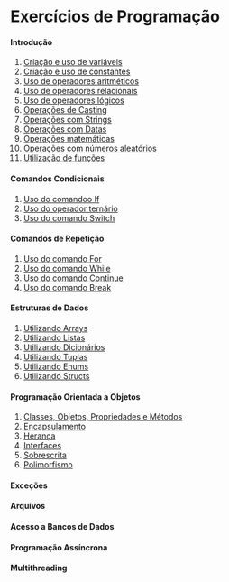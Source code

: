 # Exercícios de Programação

#### Introdução

1. [Criação e uso de variáveis](01_introducao/variaveis.md)
1. [Criação e uso de constantes](01_introducao/constantes.md)
1. [Uso de operadores aritméticos](01_introducao/operadores_aritmeticos.md)
1. [Uso de operadores relacionais](01_introducao/operadores_relacionais.md)
1. [Uso de operadores lógicos](01_introducao/operadores_logicos.md)
1. [Operações de Casting](01_introducao/casting.md)
1. [Operações com Strings](01_introducao/string.md)
1. [Operações com Datas](01_introducao/datas.md)
1. [Operações matemáticas](01_introducao/math.md)
1. [Operações com números aleatórios](01_introducao/aleatorios.md)
1. [Utilização de funções](01_introducao/funcoes.md)

<!-- 
- Específicos para VB.net:
    - [Tipos de dados](01_introducao/vbnet/tipos_de_dados.md)
    - [Operadores](01_introducao/vbnet/operadores.md)
    - [Casting](01_introducao/vbnet/casting.md)
    - [Strings](01_introducao/vbnet/strings.md)
    - [Datas](01_introducao/vbnet/datas.md) 
-->

#### Comandos Condicionais

1. [Uso do comandoo If](02_comandos_condicionais/if.md)
1. [Uso do operador ternário](02_comandos_condicionais/oper_ternario.md)
1. [Uso do comando Switch](02_comandos_condicionais/switch.md)

<!-- 
- Específicos para VB.net:
    - [If... Else](02_comandos_condicionais/vbnet/if_else.md)
    - [Select... Case](02_comandos_condicionais/vbnet/switch.md) 
-->

#### Comandos de Repetição

1. [Uso do comando For](03_comandos_repeticao/for.md)
1. [Uso do comando While](03_comandos_repeticao/while.md)
1. [Uso do comando Continue](03_comandos_repeticao/continue.md)
1. [Uso do comando Break](03_comandos_repeticao/break.md)

<!-- 
- Específicos para VB.net:
    - [For](03_comandos_repeticao/vbnet/for.md)
    - [While](03_comandos_repeticao/vbnet/while.md)
    - [Exit](03_comandos_repeticao/vbnet/exit.md) 
-->

#### Estruturas de Dados

1. [Utilizando Arrays](04_estruturas_de_dados/arrays.md)
1. [Utilizando Listas](04_estruturas_de_dados/listas.md)
1. [Utilizando Dicionários](04_estruturas_de_dados/dicionario.md)
1. [Utilizando Tuplas](04_estruturas_de_dados/tupla.md)
1. [Utilizando Enums](04_estruturas_de_dados/enum.md)
1. [Utilizando Structs](04_estruturas_de_dados/struct.md)

<!-- 
- Específicos para VB.net:
    - [Arrays](04_estruturas_de_dados/vbnet/arrays.md)
    - [Listas](04_estruturas_de_dados/vbnet/listas.md)
    - [Dicionários](04_estruturas_de_dados/vbnet/dicionario.md)
    - [Tuplas](04_estruturas_de_dados/vbnet/tupla.md)
    - [Enums](04_estruturas_de_dados/vbnet/enum.md)
    - [Structs](04_estruturas_de_dados/vbnet/struct.md)
 -->

#### Programação Orientada a Objetos

1. [Classes, Objetos, Propriedades e Métodos](05_poo/classes-objetos.md)
1. [Encapsulamento](05_poo/encapsulamento.md)
1. [Herança](05_poo/heranca.md)
1. [Interfaces](05_poo/interfaces.md)
1. [Sobrescrita](05_poo/sobrescrita.md)
1. [Polimorfismo](05_poo/polimorfismo.md)

#### Exceções

<!-- 
1. Tratamento de Exceções com Try-Catch
1. Uso do Finally
1. Lançamento de Exceções com Throw
1. Criando Exceções Personalizadas 
-->

#### Arquivos

<!-- 
1. Leitura de Arquivos de Texto
1. Escrita em Arquivos de Texto
1. Manipulação de Arquivos Binários
1. Uso de Streams
1. Leitura e Escrita em CSV
1. Serialização e Desserialização de Objetos 
-->

#### Acesso a Bancos de Dados

<!-- 
1. Conexão com Banco de Dados
1. Execução de Consultas SQL (SELECT)
1. Inserção de Dados (INSERT)
1. Atualização e Remoção de Registros (UPDATE e DELETE)
1. Uso de Stored Procedures
1. Uso de DataReader, DataSet e DataAdapter
1. Transações e Controle de Consistência 
-->

#### Programação Assíncrona

<!-- 
1. Introdução ao Conceito de Assincronicidade
1. Uso de Async e Await
1. Execução de Tarefas em Background
1. Trabalhando com Promises ou Futures
1. Sincronização com Locks e Semáforos
-->

#### Multithreading

<!-- 
1. Criação e Gerenciamento de Threads
1. Problemas com Condições de Corrida
1. Uso de Mutex e Semaphore
1. Thread Pools e Execução Paralela
1. Deadlocks e Como Evitá-los 
-->